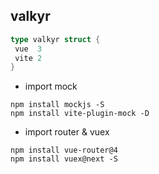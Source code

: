 ## **valkyr**

```go
type valkyr struct {
 vue  3
 vite 2
}
```

+ import mock
```
npm install mockjs -S
npm install vite-plugin-mock -D
```

+ import router & vuex
```
npm install vue-router@4
npm install vuex@next -S
```
